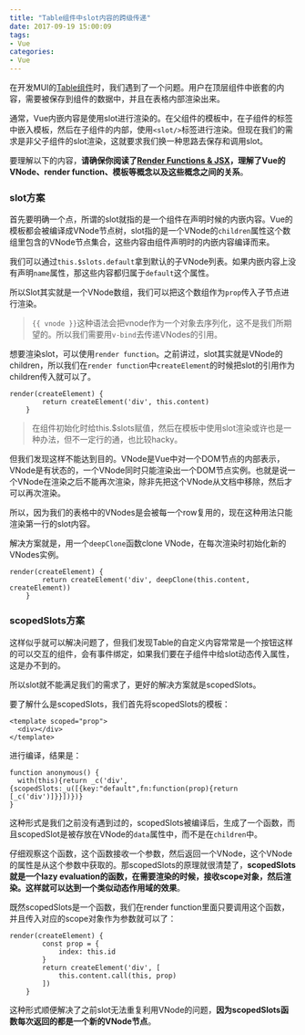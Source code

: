 ```yaml
---
title: "Table组件中slot内容的跨级传递"
date: 2017-09-19 15:00:09
tags: 
- Vue
categories: 
- Vue
---
```


在开发MUI的[Table组件](https://github.com/Muxi-Studio/MUI/tree/dev/src/components/table)时，我们遇到了一个问题。用户在顶层组件中嵌套的内容，需要被保存到组件的数据中，并且在表格内部渲染出来。

通常，Vue内嵌内容是使用slot进行渲染的。在父组件的模板中，在子组件的标签中嵌入模板，然后在子组件的内部，使用`<slot/>`标签进行渲染。但现在我们的需求是非父子组件的slot渲染，这就要求我们换一种思路去保存和调用slot。

要理解以下的内容，**请确保你阅读了[Render Functions & JSX](https://vuejs.org/v2/guide/render-function.html)，理解了Vue的VNode、render function、模板等概念以及这些概念之间的关系**。

<!-- more -->

### slot方案

首先要明确一个点，所谓的slot就指的是一个组件在声明时候的内嵌内容。Vue的模板都会被编译成VNode节点树，slot指的是一个VNode的`children`属性这个数组里包含的VNode节点集合，这些内容由组件声明时的内嵌内容编译而来。

我们可以通过`this.$slots.default`拿到默认的子VNode列表。如果内嵌内容上没有声明`name`属性，那这些内容都归属于`default`这个属性。

所以Slot其实就是一个VNode数组，我们可以把这个数组作为`prop`传入子节点进行渲染。

> `{{ vnode }}`这种语法会把vnode作为一个对象去序列化，这不是我们所期望的。所以我们需要用`v-bind`去传递VNodes的引用。

想要渲染slot，可以使用`render function`。之前讲过，slot其实就是VNode的children，所以我们在`render function`中`createElement`的时候把slot的引用作为children传入就可以了。

```
render(createElement) {
        return createElement('div', this.content)
    }
```

> 在组件初始化时给this.$slots赋值，然后在模板中使用slot渲染或许也是一种办法，但不一定行的通，也比较hacky。

但我们发现这样不能达到目的。VNode是Vue中对一个DOM节点的内部表示，VNode是有状态的，一个VNode同时只能渲染出一个DOM节点实例。也就是说一个VNode在渲染之后不能再次渲染，除非先把这个VNode从文档中移除，然后才可以再次渲染。

所以，因为我们的表格中的VNodes是会被每一个row复用的，现在这种用法只能渲染第一行的slot内容。

解决方案就是，用一个`deepClone`函数clone VNode，在每次渲染时初始化新的VNodes实例。

```
render(createElement) {
        return createElement('div', deepClone(this.content, createElement))
    }
```

### scopedSlots方案


这样似乎就可以解决问题了，但我们发现Table的自定义内容常常是一个按钮这样的可以交互的组件，会有事件绑定，如果我们要在子组件中给slot动态传入属性，这是办不到的。

所以slot就不能满足我们的需求了，更好的解决方案就是scopedSlots。

要了解什么是scopedSlots，我们首先将scopedSlots的模板：

```
<template scoped="prop">
  <div></div>
</template>
```

进行编译，结果是：

```
function anonymous() {
  with(this){return _c('div',{scopedSlots:_u([{key:"default",fn:function(prop){return [_c('div')]}}])})}
}
```

这种形式是我们之前没有遇到过的，scopedSlots被编译后，生成了一个函数，而且scopedSlot是被存放在VNode的`data`属性中，而不是在`children`中。

仔细观察这个函数，这个函数接收一个参数，然后返回一个VNode，这个VNode的属性是从这个参数中获取的。那scopedSlots的原理就很清楚了，**scopedSlots就是一个lazy evaluation的函数，在需要渲染的时候，接收scope对象，然后渲染。这样就可以达到一个类似动态作用域的效果**。

既然scopedSlots是一个函数，我们在render function里面只要调用这个函数，并且传入对应的scope对象作为参数就可以了：

```
render(createElement) {
        const prop = {
            index: this.id
        }
        return createElement('div', [
            this.content.call(this, prop)
        ])
    }
```

这种形式顺便解决了之前slot无法重复利用VNode的问题，**因为scopedSlots函数每次返回的都是一个新的VNode节点**。